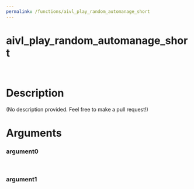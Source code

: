 ```yaml
---
permalink: /functions/aivl_play_random_automanage_short
---
```

# aivl_play_random_automanage_short  
&nbsp;  
# Description  
(No description provided. Feel free to make a pull request!) 
&nbsp;  
# Arguments
### argument0

&nbsp;    
### argument1

&nbsp;    


